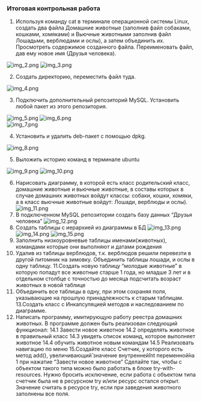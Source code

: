 ### Итоговая контрольная работа

1. Используя команду cat в терминале операционной системы Linux, создать
   два файла Домашние животные (заполнив файл собаками, кошками,
   хомяками) и Вьючные животными заполнив файл Лошадьми, верблюдами и
   ослы), а затем объединить их. Просмотреть содержимое созданного файла.
   Переименовать файл, дав ему новое имя (Друзья человека).

![img_2.png](src/test/images/img_2.png)
![img_3.png](src/test/images/img_3.png)

2. Создать директорию, переместить файл туда.

![img_4.png](src/test/images/img_4.png)

3. Подключить дополнительный репозиторий MySQL. Установить любой пакет
   из этого репозитория.

![img_5.png](src/test/images/img_5.png)
![img_6.png](src/test/images/img_6.png)  
![img_7.png](src/test/images/img_7.png)

4. Установить и удалить deb-пакет с помощью dpkg.

![img_8.png](src/test/images/img_8.png)

5. Выложить историю команд в терминале ubuntu

![img_9.png](src/test/images/img_9.png)
![img_10.png](src/test/images/img_10.png)

6. Нарисовать диаграмму, в которой есть класс родительский класс, домашние
   животные и вьючные животные, в составы которых в случае домашних
   животных войдут классы: собаки, кошки, хомяки, а в класс вьючные животные
   войдут: Лошади, верблюды и ослы).
![img_11.png](src/test/images/img_11.png)
7. В подключенном MySQL репозитории создать базу данных “Друзья
   человека”
![img_12.png](src/test/images/img_12.png)
8. Создать таблицы с иерархией из диаграммы в БД
![img_13.png](src/test/images/img_13.png)
![img_14.png](src/test/images/img_14.png)
![img_15.png](src/test/images/img_15.png)
9. Заполнить низкоуровневые таблицы именами(животных), командами
   которые они выполняют и датами рождения
10. Удалив из таблицы верблюдов, т.к. верблюдов решили перевезти в другой
    питомник на зимовку. Объединить таблицы лошади, и ослы в одну таблицу.
    11.Создать новую таблицу “молодые животные” в которую попадут все
    животные старше 1 года, но младше 3 лет и в отдельном столбце с точностью
    до месяца подсчитать возраст животных в новой таблице
12. Объединить все таблицы в одну, при этом сохраняя поля, указывающие на
    прошлую принадлежность к старым таблицам.
    13.Создать класс с Инкапсуляцией методов и наследованием по диаграмме.
14. Написать программу, имитирующую работу реестра домашних животных.
    В программе должен быть реализован следующий функционал:
    14.1 Завести новое животное
    14.2 определять животное в правильный класс
    14.3 увидеть список команд, которое выполняет животное
    14.4 обучить животное новым командам
    14.5 Реализовать навигацию по меню
    15.Создайте класс Счетчик, у которого есть метод add(), увеличивающий̆
    значение внутренней̆int переменной̆на 1 при нажатие “Завести новое
    животное” Сделайте так, чтобы с объектом такого типа можно было работать в
    блоке try-with-resources. Нужно бросить исключение, если работа с объектом
    типа счетчик была не в ресурсном try и/или ресурс остался открыт. Значение
    считать в ресурсе try, если при заведения животного заполнены все поля.